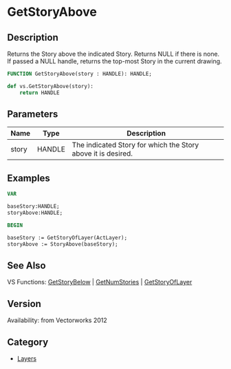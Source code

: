# GetStoryAbove

## Description
Returns the Story above the indicated Story. Returns NULL if there is none. If passed a NULL handle, returns the top-most Story in the current drawing.

```pascal
FUNCTION GetStoryAbove(story : HANDLE): HANDLE;
```

```python
def vs.GetStoryAbove(story):
    return HANDLE
```

## Parameters
|Name|Type|Description|
|---|---|---|
|story|HANDLE|The indicated Story for which the Story above it is desired.|

## Examples
```pascal
VAR

baseStory:HANDLE;
storyAbove:HANDLE;

BEGIN

baseStory := GetStoryOfLayer(ActLayer);
storyAbove := StoryAbove(baseStory);
```

## See Also
VS Functions:
[GetStoryBelow](GetStoryBelow.md) 
| [GetNumStories](GetNumStories.md) 
| [GetStoryOfLayer](GetStoryOfLayer.md)

## Version
Availability: from Vectorworks 2012

## Category
* [Layers](../Categories/Layers.md)

